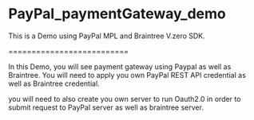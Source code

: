 PayPal_paymentGateway_demo
==========================

This is a Demo using PayPal MPL and Braintree V.zero SDK. 

==========================

In this Demo, you will see payment gateway using Paypal as well as Braintree. You will need to apply you own PayPal REST API credential as well as Braintree credential. 

you will need to also create you own server to run Oauth2.0 in order to submit request to PayPal server as well as braintree server. 
